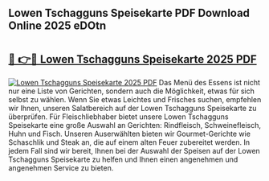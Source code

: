 ## Lowen Tschagguns Speisekarte PDF Download Online 2025 eDOtn

# <h2><a href="http://gcazif.nevu.top/?p=Lowen+Tschagguns+Speisekarte">🔗 👉🔴 Lowen Tschagguns Speisekarte 2025 PDF</a></h2>

[![Lowen Tschagguns Speisekarte 2025 PDF](https://i.imgur.com/dBaPXMq.png)](http://gcazif.nevu.top/?p=Lowen+Tschagguns+Speisekarte)
Das Menü des Essens ist nicht nur eine Liste von Gerichten, sondern auch die Möglichkeit, etwas für sich selbst zu wählen. Wenn Sie etwas Leichtes und Frisches suchen, empfehlen wir Ihnen, unseren Salatbereich auf der Lowen Tschagguns Speisekarte zu überprüfen. Für Fleischliebhaber bietet unsere Lowen Tschagguns Speisekarte eine große Auswahl an Gerichten: Rindfleisch, Schweinefleisch, Huhn und Fisch. Unseren Auserwählten bieten wir Gourmet-Gerichte wie Schaschlik und Steak an, die auf einem alten Feuer zubereitet werden. In jedem Fall sind wir bereit, Ihnen bei der Auswahl der Speisen auf der Lowen Tschagguns Speisekarte zu helfen und Ihnen einen angenehmen und angenehmen Service zu bieten.

